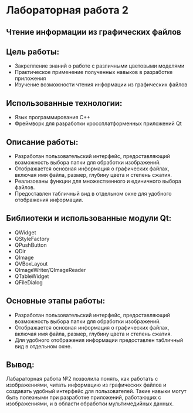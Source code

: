# Лабораторная работа 2

## Чтение информации из графических файлов

## Цель работы: 
- Закрепление знаний о работе с различными цветовыми моделями
- Практическое применение полученных навыков в разработке приложения
- Изучение возможности чтения информации из графических файлов

## Использованные технологии:
- Язык программирования C++ 
- Фреймворк для разработки кроссплатформенных приложений Qt

## Описание работы: 
- Разработан пользовательский интерфейс, предоставляющий возможность выбора папки для обработки изображений.  
- Отображается основная информация о графических файлах, включая имя файла, размер, глубину цвета и степень сжатия. 
- Реализованы функции для множественного и единичного выбора файлов. 
- Предоставлен табличный вид в отдельном окне для удобного отображения информации.

## Библиотеки и использованные модули Qt: 
- QWidget 
- QStyleFactory
- QPushButton
- QDir 
- QImage
- QVBoxLayout 
- QImageWriter/QImageReader
- QTableWidget 
- QFileDialog

## Основные этапы работы:

- Разработан пользовательский интерфейс, предоставляющий возможность выбора папки для обработки изображений.
- Отображается основная информация о графических файлах, включая имя файла, размер, глубину цвета и степень сжатия.
- Для удобного отображения информации предоставлен табличный вид в отдельном окне.

## Вывод: 

Лабараторная работа №2 позволила понять, как работать с изображениями, читать информацию из графических файлов и создавать удобный интерфейс для пользователей. Такие навыки могут быть полезными при разработке приложений, работающих с изображениями, и в области обработки мультимедийных данных.
